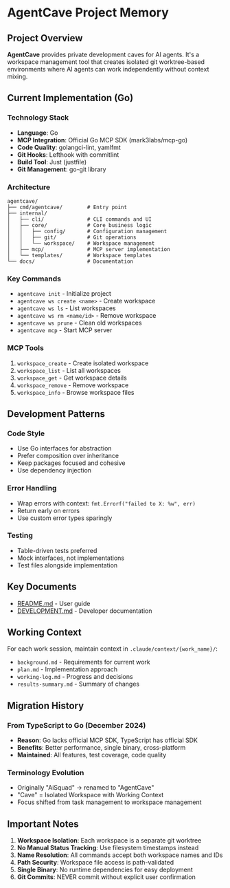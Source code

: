 # AgentCave Project Memory

## Project Overview

**AgentCave** provides private development caves for AI agents. It's a workspace management tool that creates isolated
git worktree-based environments where AI agents can work independently without context mixing.

## Current Implementation (Go)

### Technology Stack

- **Language**: Go
- **MCP Integration**: Official Go MCP SDK (mark3labs/mcp-go)
- **Code Quality**: golangci-lint, yamlfmt
- **Git Hooks**: Lefthook with commitlint
- **Build Tool**: Just (justfile)
- **Git Management**: go-git library

### Architecture

```text
agentcave/
├── cmd/agentcave/        # Entry point
├── internal/
│   ├── cli/              # CLI commands and UI
│   ├── core/             # Core business logic
│   │   ├── config/       # Configuration management
│   │   ├── git/          # Git operations
│   │   └── workspace/    # Workspace management
│   ├── mcp/              # MCP server implementation
│   └── templates/        # Workspace templates
└── docs/                 # Documentation
```

### Key Commands

- `agentcave init` - Initialize project
- `agentcave ws create <name>` - Create workspace
- `agentcave ws ls` - List workspaces
- `agentcave ws rm <name/id>` - Remove workspace
- `agentcave ws prune` - Clean old workspaces
- `agentcave mcp` - Start MCP server

### MCP Tools

1. `workspace_create` - Create isolated workspace
2. `workspace_list` - List all workspaces
3. `workspace_get` - Get workspace details
4. `workspace_remove` - Remove workspace
5. `workspace_info` - Browse workspace files

## Development Patterns

### Code Style

- Use Go interfaces for abstraction
- Prefer composition over inheritance
- Keep packages focused and cohesive
- Use dependency injection

### Error Handling

- Wrap errors with context: `fmt.Errorf("failed to X: %w", err)`
- Return early on errors
- Use custom error types sparingly

### Testing

- Table-driven tests preferred
- Mock interfaces, not implementations
- Test files alongside implementation

## Key Documents

- [README.md](README.md) - User guide
- [DEVELOPMENT.md](DEVELOPMENT.md) - Developer documentation

## Working Context

For each work session, maintain context in `.claude/context/{work_name}/`:

- `background.md` - Requirements for current work
- `plan.md` - Implementation approach
- `working-log.md` - Progress and decisions
- `results-summary.md` - Summary of changes

## Migration History

### From TypeScript to Go (December 2024)

- **Reason**: Go lacks official MCP SDK, TypeScript has official SDK
- **Benefits**: Better performance, single binary, cross-platform
- **Maintained**: All features, test coverage, code quality

### Terminology Evolution

- Originally "AiSquad" → renamed to "AgentCave"
- "Cave" = Isolated Workspace with Working Context
- Focus shifted from task management to workspace management

## Important Notes

1. **Workspace Isolation**: Each workspace is a separate git worktree
2. **No Manual Status Tracking**: Use filesystem timestamps instead
3. **Name Resolution**: All commands accept both workspace names and IDs
4. **Path Security**: Workspace file access is path-validated
5. **Single Binary**: No runtime dependencies for easy deployment
6. **Git Commits**: NEVER commit without explicit user confirmation
